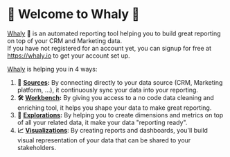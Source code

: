 # 👏 Welcome to Whaly 🐳

[Whaly](https://whaly.io) 🐳 is an automated reporting tool helping you to build great reporting on top of your CRM and Marketing data.\
If you have not registered for an account yet, you can signup for free at https://whaly.io to get your account set up.

[Whaly](https://whaly.io) is helping you in 4 ways:

1. **🔌** [**Sources**](sources/how-sources-work.md)**:** By connecting directly to your data source (CRM, Marketing platform, ...), it continuously sync your data into your reporting.
2. **🛠** [**Workbench**](data-management/workbench/)**:** By giving you access to a no code data cleaning and enriching tool, it helps you shape your data to make great reporting.
3. **👀** [**Explorations**](data-management/explorations/)**:** By helping you to create dimensions and metrics on top of all your related data, it make your data "reporting ready".
4. **📈** [**Visualizations**](deprecated/google-data-studio-1/): By creating reports and dashboards, you'll build visual representation of your data that can be shared to your stakeholders.

